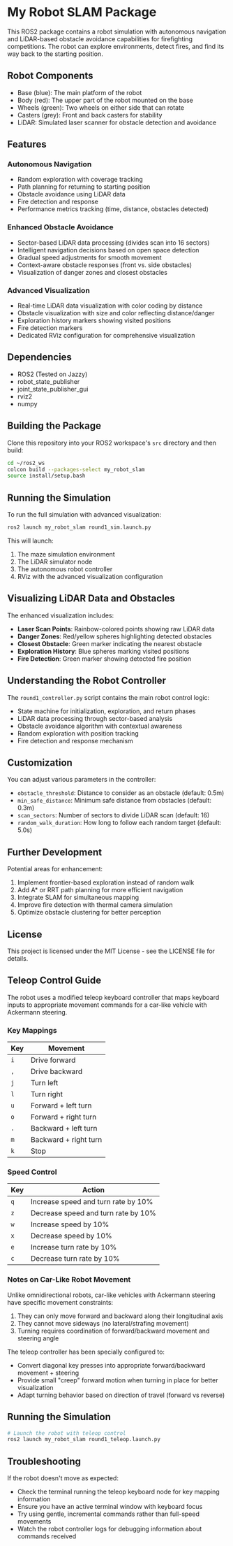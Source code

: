 # My Robot SLAM Package

This ROS2 package contains a robot simulation with autonomous navigation and LiDAR-based obstacle avoidance capabilities for firefighting competitions. The robot can explore environments, detect fires, and find its way back to the starting position.

## Robot Components

- Base (blue): The main platform of the robot
- Body (red): The upper part of the robot mounted on the base
- Wheels (green): Two wheels on either side that can rotate
- Casters (grey): Front and back casters for stability
- LiDAR: Simulated laser scanner for obstacle detection and avoidance

## Features

### Autonomous Navigation
- Random exploration with coverage tracking
- Path planning for returning to starting position
- Obstacle avoidance using LiDAR data
- Fire detection and response
- Performance metrics tracking (time, distance, obstacles detected)

### Enhanced Obstacle Avoidance
- Sector-based LiDAR data processing (divides scan into 16 sectors)
- Intelligent navigation decisions based on open space detection
- Gradual speed adjustments for smooth movement
- Context-aware obstacle responses (front vs. side obstacles)
- Visualization of danger zones and closest obstacles

### Advanced Visualization
- Real-time LiDAR data visualization with color coding by distance
- Obstacle visualization with size and color reflecting distance/danger
- Exploration history markers showing visited positions
- Fire detection markers
- Dedicated RViz configuration for comprehensive visualization

## Dependencies

- ROS2 (Tested on Jazzy)
- robot_state_publisher
- joint_state_publisher_gui
- rviz2
- numpy

## Building the Package

Clone this repository into your ROS2 workspace's `src` directory and then build:

```bash
cd ~/ros2_ws
colcon build --packages-select my_robot_slam
source install/setup.bash
```

## Running the Simulation

To run the full simulation with advanced visualization:

```bash
ros2 launch my_robot_slam round1_sim.launch.py
```

This will launch:
1. The maze simulation environment
2. The LiDAR simulator node
3. The autonomous robot controller
4. RViz with the advanced visualization configuration

## Visualizing LiDAR Data and Obstacles

The enhanced visualization includes:
- **Laser Scan Points**: Rainbow-colored points showing raw LiDAR data
- **Danger Zones**: Red/yellow spheres highlighting detected obstacles
- **Closest Obstacle**: Green marker indicating the nearest obstacle
- **Exploration History**: Blue spheres marking visited positions
- **Fire Detection**: Green marker showing detected fire position

## Understanding the Robot Controller

The `round1_controller.py` script contains the main robot control logic:
- State machine for initialization, exploration, and return phases
- LiDAR data processing through sector-based analysis
- Obstacle avoidance algorithm with contextual awareness
- Random exploration with position tracking
- Fire detection and response mechanism

## Customization

You can adjust various parameters in the controller:
- `obstacle_threshold`: Distance to consider as an obstacle (default: 0.5m)
- `min_safe_distance`: Minimum safe distance from obstacles (default: 0.3m)
- `scan_sectors`: Number of sectors to divide LiDAR scan (default: 16)
- `random_walk_duration`: How long to follow each random target (default: 5.0s)

## Further Development

Potential areas for enhancement:
1. Implement frontier-based exploration instead of random walk
2. Add A* or RRT path planning for more efficient navigation
3. Integrate SLAM for simultaneous mapping
4. Improve fire detection with thermal camera simulation
5. Optimize obstacle clustering for better perception

## License

This project is licensed under the MIT License - see the LICENSE file for details.

## Teleop Control Guide

The robot uses a modified teleop keyboard controller that maps keyboard inputs to appropriate movement commands for a car-like vehicle with Ackermann steering.

### Key Mappings

| Key | Movement |
| --- | --- |
| `i` | Drive forward |
| `,` | Drive backward |
| `j` | Turn left |
| `l` | Turn right |
| `u` | Forward + left turn |
| `o` | Forward + right turn |
| `.` | Backward + left turn |
| `m` | Backward + right turn |
| `k` | Stop |

### Speed Control

| Key | Action |
| --- | --- |
| `q` | Increase speed and turn rate by 10% |
| `z` | Decrease speed and turn rate by 10% |
| `w` | Increase speed by 10% |
| `x` | Decrease speed by 10% |
| `e` | Increase turn rate by 10% |
| `c` | Decrease turn rate by 10% |

### Notes on Car-Like Robot Movement

Unlike omnidirectional robots, car-like vehicles with Ackermann steering have specific movement constraints:

1. They can only move forward and backward along their longitudinal axis
2. They cannot move sideways (no lateral/strafing movement)
3. Turning requires coordination of forward/backward movement and steering angle

The teleop controller has been specially configured to:
- Convert diagonal key presses into appropriate forward/backward movement + steering
- Provide small "creep" forward motion when turning in place for better visualization
- Adapt turning behavior based on direction of travel (forward vs reverse)

## Running the Simulation

```bash
# Launch the robot with teleop control
ros2 launch my_robot_slam round1_teleop.launch.py
```

## Troubleshooting

If the robot doesn't move as expected:
- Check the terminal running the teleop keyboard node for key mapping information
- Ensure you have an active terminal window with keyboard focus
- Try using gentle, incremental commands rather than full-speed movements
- Watch the robot controller logs for debugging information about commands received 